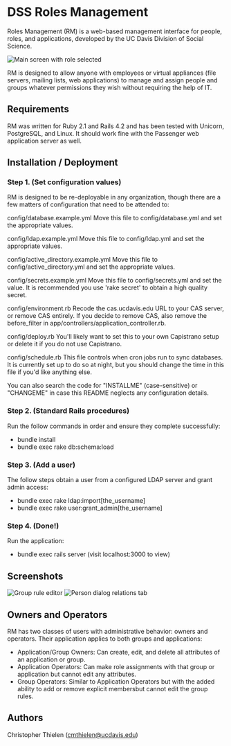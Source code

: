# DSS Roles Management

Roles Management (RM) is a web-based management interface for people, roles, and applications, developed by the UC Davis Division of Social Science.

![Main screen with role selected](http://169.237.101.195/image1.png "Main screen with role selected")

RM is designed to allow anyone with employees or  virtual appliances (file servers, mailing lists, web applications) to manage and assign people and groups whatever permissions they wish without requiring the help of IT.

## Requirements

RM was written for Ruby 2.1 and Rails 4.2 and has been tested with Unicorn, PostgreSQL, and Linux. It should work fine with the Passenger web application server as well.

## Installation / Deployment

### Step 1. (Set configuration values)

RM is designed to be re-deployable in any organization, though there
are a few matters of configuration that need to be attended to:

config/database.example.yml
	Move this file to config/database.yml and set the appropriate values.

config/ldap.example.yml
  Move this file to config/ldap.yml and set the appropriate values.

config/active_directory.example.yml
  Move this file to config/active_directory.yml and set the appropriate values.

config/secrets.example.yml
	Move this file to config/secrets.yml and set the value. It is recommended
	you use 'rake secret' to obtain a high quality secret.

config/environment.rb
	Recode the cas.ucdavis.edu URL to your CAS server, or remove CAS entirely. If
  you decide to remove CAS, also remove the before_filter in
	app/controllers/application_controller.rb.

config/deploy.rb
	You'll likely want to set this to your own Capistrano setup or delete it
	if you do not use Capistrano.

config/schedule.rb
  This file controls when cron jobs run to sync databases. It is currently
  set up to do so at night, but you should change the time in this file if
  you'd like anything else.

You can also search the code for "INSTALLME" (case-sensitive) or "CHANGEME"
in case this README neglects any configuration details.

### Step 2. (Standard Rails procedures)

Run the follow commands in order and ensure they complete successfully:

 * bundle install
 * bundle exec rake db:schema:load

### Step 3. (Add a user)

The follow steps obtain a user from a configured LDAP server and grant admin
access:

 * bundle exec rake ldap:import[the_username]
 * bundle exec rake user:grant_admin[the_username]

### Step 4. (Done!)

Run the application:

 * bundle exec rails server (visit localhost:3000 to view)

## Screenshots
![Group rule editor](http://169.237.101.195/image2.png "Group rule editor")
![Person dialog relations tab](http://169.237.101.195/image3.png "Person dialog relations tab")

## Owners and Operators
RM has two classes of users with administrative behavior: owners and operators. Their
application applies to both groups and applications:

  - Application/Group Owners: Can create, edit, and delete all attributes of an application or group.
  - Application Operators: Can make role assignments with that group or application but cannot edit
               any attributes.
  - Group Operators: Similar to Application Operators but with the added ability to add or remove explicit
               membersbut cannot edit the group rules.

## Authors
Christopher Thielen (cmthielen@ucdavis.edu)
